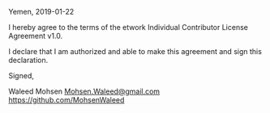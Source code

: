 Yemen, 2019-01-22

I hereby agree to the terms of the etwork Individual Contributor License
Agreement v1.0.

I declare that I am authorized and able to make this agreement and sign this
declaration.

Signed,

Waleed Mohsen Mohsen.Waleed@gmail.com https://github.com/MohsenWaleed
